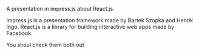 A presentation in impress.js about React.js.

Impress.js is a presentation framework made by Bartek Szopka and Henrik Ingo.
React.js is a library for building interactive web apps made by Facebook.

You shoul check them both out
